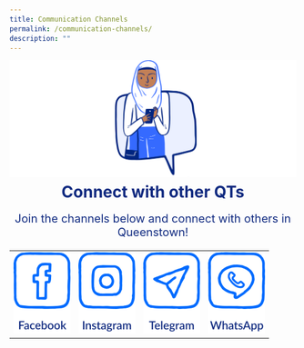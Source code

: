 ```yaml
---
title: Communication Channels
permalink: /communication-channels/
description: ""
---
```

![](/images/CONNECT%20WITH%20US/connect-with-us.png)

<h1 style="text-align:center;color:#102A80;margin-top:-8px">Connect with other QTs</h1>
<p style="text-align:center;font-size:20px;color:#102A80;margin-top:16px">Join the channels below and connect with others in Queenstown!</p>

<table>
<tbody><tr>
  <td>
		<a href="https://www.facebook.com">
						<img src="/images/CONNECT%20WITH%20US/facebook-button.png" style="max-width:100px;max-height:144px">
		</a>
	</td>
  <td>
		<a href="https://www.instagram.com">
						<img src="/images/CONNECT%20WITH%20US/instagram-button.png" style="max-width:100px;max-height:144px">
		</a>
	</td>
  <td>
		<a href="https://www.telegram.com">
						<img src="/images/CONNECT%20WITH%20US/telegram-button.png" style="max-width:100px;max-height:144px">
		</a>
	</td>
  <td>
		<a href="https://www.whatsapp.com">
						<img src="/images/CONNECT%20WITH%20US/whatsapp-button.png" style="max-width:100px;max-height:144px">
		</a>
	</td>
</tr>	
</tbody></table>

<style>
social-media-container: {
		max-width:100px
}
</style>